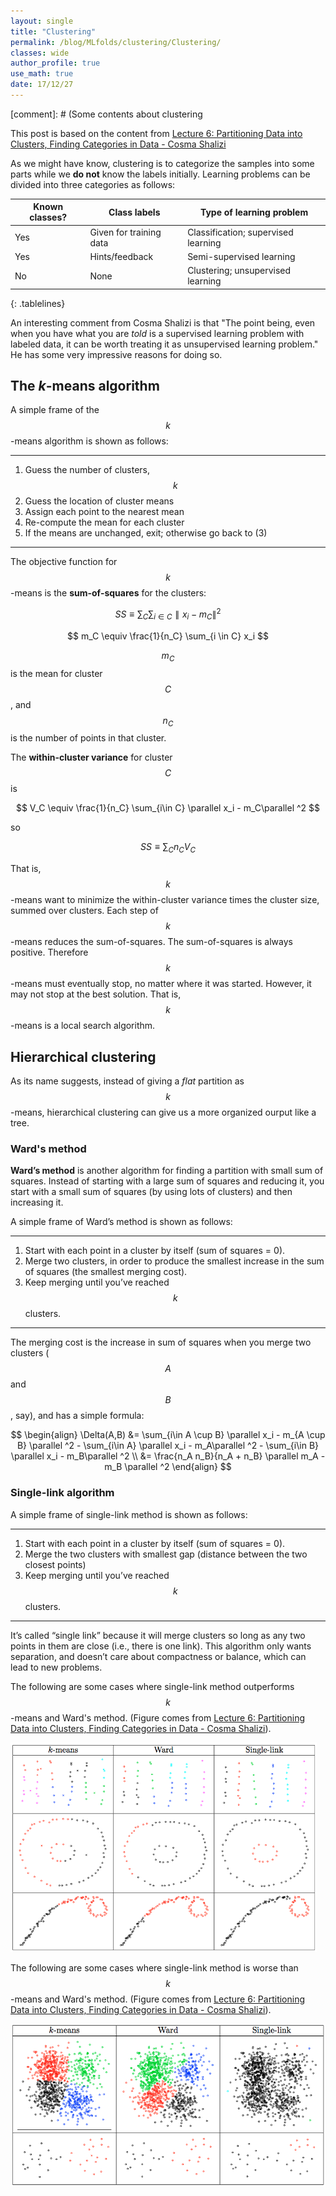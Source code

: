 ```yaml
---
layout: single
title: "Clustering"
permalink: /blog/MLfolds/clustering/Clustering/
classes: wide
author_profile: true
use_math: true
date: 17/12/27
---
```


<style>
.tablelines table, .tablelines td, .tablelines th {
    border: 1px solid black;
    border-collapse: collapse;
        }
</style>
[comment]: # (Some contents about clustering

This post is based on the content from [Lecture 6: Partitioning Data into Clusters, Finding Categories in Data - Cosma Shalizi](http://www.stat.cmu.edu/~cshalizi/350-2006/lecture-06.pdf)

As we might have know, clustering is to categorize the samples into some parts while we **do not** know the labels initially. Learning problems can be divided into three categories as follows:

|Known classes? |Class labels           |Type of learning problem           |
|---            |---                    |---                                |
|Yes            |Given for training data|Classification; supervised learning|
|Yes            |Hints/feedback         |Semi-supervised learning           |
|No             |None                   |Clustering; unsupervised learning  |
{: .tablelines}

An interesting comment from Cosma Shalizi is that "The point being, even when you have what you are *told* is a supervised learning problem with labeled data, it can be worth treating it as unsupervised learning problem." He has some very impressive reasons for doing so.

## The $k$-means algorithm
A simple frame of the $$k$$-means algorithm is shown as follows:

----
1. Guess the number of clusters, $$k$$
2. Guess the location of cluster means
3. Assign each point to the nearest mean
4. Re-compute the mean for each cluster
5. If the means are unchanged, exit; otherwise go back to (3)

----

The objective function for $$k$$-means is the **sum-of-squares** for the clusters:

$$ SS \equiv \sum_C \sum_{i\in C} \parallel x_i - m_C\parallel ^2 $$

$$ m_C \equiv \frac{1}{n_C} \sum_{i \in C} x_i $$

$$m_C$$ is the mean for cluster $$C$$, and $$n_C$$ is the number of points in that cluster.

The **within-cluster variance** for cluster $$C$$ is

$$ V_C \equiv \frac{1}{n_C} \sum_{i\in C} \parallel x_i - m_C\parallel ^2 $$

so

$$ SS \equiv \sum_C n_C V_C $$

That is, $$k$$-means want to minimize the within-cluster variance times the cluster size, summed over clusters. Each step of $$k$$-means reduces the sum-of-squares. The sum-of-squares is always positive. Therefore $$k$$-means must eventually stop, no matter where it was started. However, it may not stop at the best solution. That is, $$k$$-means is a local search algorithm.

## Hierarchical clustering
As its name suggests, instead of giving a *flat* partition as $$k$$-means, hierarchical clustering can give us a more organized ourput like a tree.

### Ward's method
**Ward’s method** is another algorithm for finding a partition with small sum of squares. Instead of starting with a large sum of squares and reducing it, you start with a small sum of squares (by using lots of clusters) and then increasing it.

A simple frame of Ward’s method is shown as follows:

----
1. Start with each point in a cluster by itself (sum of squares = 0).
2. Merge two clusters, in order to produce the smallest increase in the sum of squares (the smallest merging cost).
3. Keep merging until you’ve reached $$k$$ clusters.

----

The merging cost is the increase in sum of squares when you merge two clusters ($$A$$ and $$B$$, say), and has a simple formula:

$$ \begin{align}
\Delta(A,B) &= \sum_{i\in A \cup B} \parallel x_i - m_{A \cup B} \parallel ^2 
             - \sum_{i\in A} \parallel x_i - m_A\parallel ^2 
             - \sum_{i\in B} \parallel x_i - m_B\parallel ^2 \\
            &= \frac{n_A n_B}{n_A + n_B} \parallel m_A - m_B \parallel ^2
\end{align} $$

### Single-link algorithm
A simple frame of single-link method is shown as follows:

----
1. Start with each point in a cluster by itself (sum of squares = 0).
2. Merge the two clusters with smallest gap (distance between the two closest points)
3. Keep merging until you’ve reached $$k$$ clusters.

----

It’s called “single link” because it will merge clusters so long as any two points in them are close (i.e., there is one link).
This algorithm only wants separation, and doesn’t care about compactness or balance, which can lead to new problems.

The following are some cases where single-link method outperforms $$k$$-means and Ward's method. (Figure comes from [Lecture 6: Partitioning Data into Clusters, Finding Categories in Data - Cosma Shalizi](http://www.stat.cmu.edu/~cshalizi/350-2006/lecture-06.pdf)).

<p>
	<img src="/Blog/MLfolds/clustering/figures/single-link-better.png" 
       alt="single-link-better" 
       style="width: 35em;" 
       class="align-center">
</p>

The following are some cases where single-link method is worse than $$k$$-means and Ward's method. (Figure comes from [Lecture 6: Partitioning Data into Clusters, Finding Categories in Data - Cosma Shalizi](http://www.stat.cmu.edu/~cshalizi/350-2006/lecture-06.pdf)).

<p>
	<img src="/Blog/MLfolds/clustering/figures/single-link-worse.png" 
       alt="single-link-worse" 
       style="withd: 35em;" 
       class="align-center">
</p>
